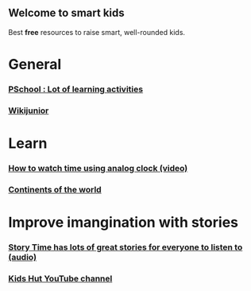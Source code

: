 ## Welcome to smart kids

Best **free** resources to raise smart, well-rounded kids.

# General
### [PSchool : Lot of learning activities](https://pschool.in/)
### [Wikijunior](https://en.wikibooks.org/wiki/Wikijunior)

# Learn 
### [How to watch time using analog clock (video)](https://www.youtube.com/watch?v=bZY8WNMRcQ8 )
### [Continents of the world](https://www.youtube.com/watch?v=YrT5jcnu8NA)

# Improve imangination with stories
### [Story Time has lots of great stories for everyone to listen to (audio)](https://bedtime.fm/storytime)
### [Kids Hut YouTube channel](https://www.amazon.com/gp/product/B00182ERG2)


